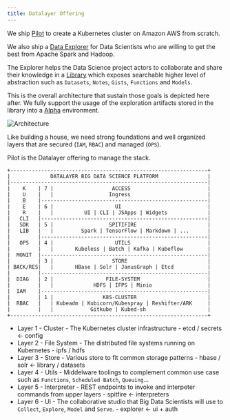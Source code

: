 ```yaml
---
title: Datalayer Offering
---
```


We ship [Pilot](/docs/what-kuber) to create a Kubernetes cluster on Amazon AWS from scratch.

We also ship a [Data Explorer](/docs/what-explorer) for Data Scientists who are willing to get the best from Apache Spark and Hadoop.

The Explorer helps the Data Science project actors to collaborate and share their knowledge in a [Library](/docs/what-library) which exposes searchable higher level of abstraction such as `Datasets`, `Notes`, `Gists`, `Functions` and `Models`.

This is the overall architecture that sustain those goals is depicted here after. We fully support the usage of the exploration artifacts stored in the library into a [Alpha](/docs//why-exploration-to-alpha) environment.

![Architecture](/images/datalayer/architecture.svg "Architecture")

Like building a house, we need strong foundations and well organized layers that are secured (`IAM`, `RBAC`) and managed (`OPS`).

Pilot is the Datalayer offering to manage the stack.

```
+----------------------------------------------------------------+
|             DATALAYER BIG DATA SCIENCE PLATFORM                |
|----------------------------------------------------------------|
|    K    | 7 |                   ACCESS                         |
|    U    |   |                  Ingress                         |
|    B    |------------------------------------------------------|
|    E    | 6 |                    UI                            |
|    R    |   |          UI | CLI | JSApps | Widgets             |
|   CLI   |------------------------------------------------------|
|   SDK   | 5 |                  SPITIFIRE                       |
|   LIB   |   |         Spark | TensorFlow | Markdown | ...      |
|         |------------------------------------------------------|
|   OPS   | 4 |                    UTILS                         |
|         |   |       Kubeless | Batch | Kafka | Kubeflow        |
|  MONIT  |------------------------------------------------------|
|         | 3 |                   STORE                          |
| BACK/RES|   |       HBase | Solr | JanusGraph | Etcd           |
|         |------------------------------------------------------|
|  DIAG   | 2 |                 FILE-SYSTEM                      |
|         |   |             HDFS | IFPS | Minio                  |
|  IAM    |------------------------------------------------------|
|         | 1 |                K8S-CLUSTER                       |
|  RBAC   |   | Kubeadm | Kubicorn/Kubespray | Reshifter/ARK     |
|         |   |            Gitkube | Kubed-sh                    |
+----------------------------------------------------------------+
```

+ Layer 1 - Cluster - The Kubernetes cluster infrastructure - etcd / secrets <- config
+ Layer 2 - File System - The distributed file systems running on Kubernetes - ipfs / hdfs 
+ Layer 3 - Store - Various store to fit common storage patterns - hbase / solr <- library / datasets
+ Layer 4 - Utils - Middelware toolings to complement common use case such as `Functions`, `Scheduled Batch`, `Queuing`...
+ Layer 5 - Interpreter - REST endpoints to invoke and interpeter commands from upper layers - spitfire <- interpreters
+ Layer 6 - UI - The collaborative studio that Big Data Scientists will use to `Collect`, `Explore`, `Model` and `Serve`. - explorer <- ui + auth
